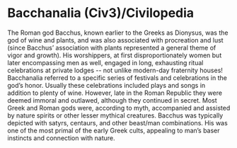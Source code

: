 # Bacchanalia (Civ3)/Civilopedia

The Roman god Bacchus, known earlier to the Greeks as Dionysus, was the god of wine and
plants, and was also associated with procreation and lust (since Bacchus’ association
with plants represented a general theme of vigor and growth). His worshippers, at
first disproportionately women but later encompassing men as well, engaged in long,
exhausting ritual celebrations at private lodges -- not unlike modern-day fraternity
houses! Bacchanalia referred to a specific series of festivals and celebrations in
the
god’s honor. Usually these celebrations included plays and songs in addition to plenty of
wine. However, late in the Roman Republic they were deemed immoral and outlawed, although
they continued in secret.
Most Greek and Roman gods were, according to myth, accompanied and assisted by nature
spirits or other lesser mythical creatures. Bacchus was typically depicted with satyrs,
centaurs, and other beast/man combinations. His was one of the most primal of the early
Greek cults, appealing to man’s baser instincts and connection with nature.